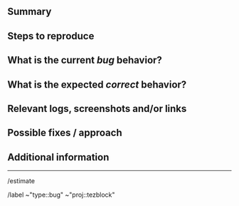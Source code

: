 <!---
1. Before opening a new issue, make sure it isn't a duplicate.

2. Include the name of the affected component, eg: account-transaction-list or scan-address

3. Fill all proposed paragraphs (even with NA, if nothing available)
--->

## Summary
<!--- Summarize the bug encountered concisely --->


## Steps to reproduce
<!--- How one can reproduce the issue - this is very important --->

## What is the current _bug_ behavior?
<!--- What actually happens --->

## What is the expected _correct_ behavior?
<!--- What you should see instead --->

## Relevant logs, screenshots and/or links
<!--- Paste any relevant logs - please use code blocks (```) to format console output,
logs, and code as it's tough to read otherwise. --->

## Possible fixes / approach
<!--- If you can, link to the line of code that might be responsible for the problem or describe how to solve it  --->

## Additional information
<!--- anything that might be important for whoever works with this issue  --->

----
<!--- if you know already how long it takes, add an estimate eg. 2h or 1d --->
/estimate

<!--- these standard labels will be added to this issue>--->
/label ~"type::bug" ~"proj::tezblock"

